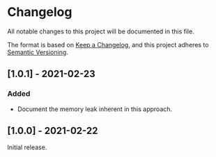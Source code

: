 # Changelog

All notable changes to this project will be documented in this file.

The format is based on [Keep a Changelog](https://keepachangelog.com/en/1.0.0/), and this project adheres to [Semantic Versioning](https://semver.org/spec/v2.0.0.html).

## [1.0.1] - 2021-02-23

### Added

  - Document the memory leak inherent in this approach.

## [1.0.0] - 2021-02-22

Initial release.
